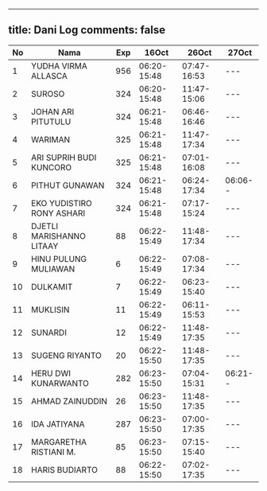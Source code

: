 
---
title: Dani Log
comments: false
---

| No | Nama | Exp | 16Oct | 26Oct | 27Oct |
|-----|-----|-----|-----|-----|-----|
| 1 | YUDHA VIRMA ALLASCA  | 956 | 06:20-15:48 | 07:47-16:53 | --- |
| 2 | SUROSO  | 324 | 06:20-15:48 | 11:47-15:06 | --- |
| 3 | JOHAN ARI PITUTULU  | 324 | 06:21-15:48 | 06:46-16:46 | --- |
| 4 | WARIMAN  | 325 | 06:21-15:48 | 11:47-17:34 | --- |
| 5 | ARI SUPRIH BUDI KUNCORO  | 325 | 06:21-15:48 | 07:01-16:08 | --- |
| 6 | PITHUT GUNAWAN  | 324 | 06:21-15:48 | 06:24-17:34 | 06:06-- |
| 7 | EKO YUDISTIRO RONY ASHARI  | 324 | 06:21-15:48 | 07:17-15:24 | --- |
| 8 | DJETLI MARISHANNO LITAAY  | 88 | 06:22-15:49 | 11:48-17:34 | --- |
| 9 | HINU PULUNG MULIAWAN  | 6 | 06:22-15:49 | 07:08-17:34 | --- |
| 10 | DULKAMIT  | 7 | 06:22-15:49 | 06:23-15:40 | --- |
| 11 | MUKLISIN  | 11 | 06:22-15:49 | 06:11-15:53 | --- |
| 12 | SUNARDI  | 12 | 06:22-15:49 | 11:48-17:35 | --- |
| 13 | SUGENG RIYANTO  | 20 | 06:22-15:50 | 11:48-17:35 | --- |
| 14 | HERU DWI KUNARWANTO  | 282 | 06:23-15:50 | 07:04-15:31 | 06:21-- |
| 15 | AHMAD ZAINUDDIN  | 26 | 06:23-15:50 | 11:48-17:35 | --- |
| 16 | IDA JATIYANA  | 287 | 06:23-15:50 | 07:00-17:35 | --- |
| 17 | MARGARETHA RISTIANI M.  | 85 | 06:23-15:50 | 07:15-15:40 | --- |
| 18 | HARIS BUDIARTO  | 88 | 06:22-15:50 | 07:02-17:35 | --- |
